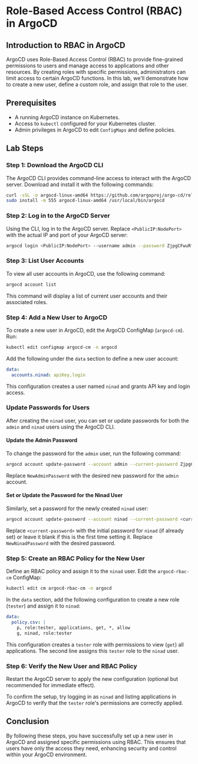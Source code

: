 # Role-Based Access Control (RBAC) in ArgoCD

## Introduction to RBAC in ArgoCD

ArgoCD uses Role-Based Access Control (RBAC) to provide fine-grained permissions to users and manage access to applications and other resources. By creating roles with specific permissions, administrators can limit access to certain ArgoCD functions. In this lab, we'll demonstrate how to create a new user, define a custom role, and assign that role to the user.

## Prerequisites

- A running ArgoCD instance on Kubernetes.
- Access to `kubectl` configured for your Kubernetes cluster.
- Admin privileges in ArgoCD to edit `ConfigMaps` and define policies.

## Lab Steps

### Step 1: Download the ArgoCD CLI

The ArgoCD CLI provides command-line access to interact with the ArgoCD server. Download and install it with the following commands:

```bash
curl -sSL -o argocd-linux-amd64 https://github.com/argoproj/argo-cd/releases/download/v2.13.0/argocd-linux-amd64
sudo install -m 555 argocd-linux-amd64 /usr/local/bin/argocd
```

### Step 2: Log in to the ArgoCD Server

Using the CLI, log in to the ArgoCD server. Replace `<PublicIP:NodePort>` with the actual IP and port of your ArgoCD server:

```bash
argocd login <PublicIP:NodePort> --username admin --password ZjpgCFwuRfd2TKpU
```

### Step 3: List User Accounts

To view all user accounts in ArgoCD, use the following command:

```bash
argocd account list
```

This command will display a list of current user accounts and their associated roles.

### Step 4: Add a New User to ArgoCD

To create a new user in ArgoCD, edit the ArgoCD ConfigMap (`argocd-cm`). Run:

```bash
kubectl edit configmap argocd-cm -n argocd
```

Add the following under the `data` section to define a new user account:

```yaml
data:
  accounts.ninad: apiKey,login
```

This configuration creates a user named `ninad` and grants API key and login access.

### Update Passwords for Users

After creating the `ninad` user, you can set or update passwords for both the `admin` and `ninad` users using the ArgoCD CLI.

#### Update the Admin Password

To change the password for the `admin` user, run the following command:

```bash
argocd account update-password --account admin --current-password ZjpgCFwuRfd2TKpU --new-password NewAdminPassword
```

Replace `NewAdminPassword` with the desired new password for the `admin` account.

#### Set or Update the Password for the Ninad User

Similarly, set a password for the newly created `ninad` user:

```bash
argocd account update-password --account ninad --current-password <current-password> --new-password NewNinadPassword
```

Replace `<current-password>` with the initial password for `ninad` (if already set) or leave it blank if this is the first time setting it. Replace `NewNinadPassword` with the desired password.

### Step 5: Create an RBAC Policy for the New User

Define an RBAC policy and assign it to the `ninad` user. Edit the `argocd-rbac-cm` ConfigMap:

```bash
kubectl edit cm argocd-rbac-cm -n argocd
```

In the `data` section, add the following configuration to create a new role (`tester`) and assign it to `ninad`:

```yaml
data:
  policy.csv: |
    p, role:tester, applications, get, *, allow
    g, ninad, role:tester
```

This configuration creates a `tester` role with permissions to view (`get`) all applications. The second line assigns this `tester` role to the `ninad` user.

### Step 6: Verify the New User and RBAC Policy

Restart the ArgoCD server to apply the new configuration (optional but recommended for immediate effect).

To confirm the setup, try logging in as `ninad` and listing applications in ArgoCD to verify that the `tester` role's permissions are correctly applied.

## Conclusion

By following these steps, you have successfully set up a new user in ArgoCD and assigned specific permissions using RBAC. This ensures that users have only the access they need, enhancing security and control within your ArgoCD environment.
```
